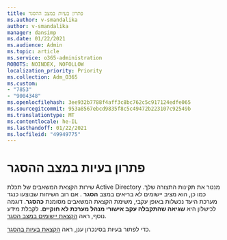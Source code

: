 ```yaml
---
title: פתרון בעיות במצב ההסגר
ms.author: v-smandalika
author: v-smandalika
manager: dansimp
ms.date: 01/22/2021
ms.audience: Admin
ms.topic: article
ms.service: o365-administration
ROBOTS: NOINDEX, NOFOLLOW
localization_priority: Priority
ms.collection: Adm_O365
ms.custom:
- "7853"
- "9004348"
ms.openlocfilehash: 3ee932b7788f4aff3c8bc762c5c917124edfe065
ms.sourcegitcommit: 953a8567ebcd9835f8c5c49472b223107c92549b
ms.translationtype: MT
ms.contentlocale: he-IL
ms.lasthandoff: 01/22/2021
ms.locfileid: "49949775"
---
```

# <a name="troubleshoot-quarantine-state"></a>פתרון בעיות במצב ההסגר

שירות הקצאת המשאבים של תכלת Active Directory מנטר את תקינות התצורה שלך. כמו כן, הוא מציב יישומים לא בריאים במצב **הסגר** . אם רוב השיחות שבוצעו כנגד מערכת היעד נכשלות באופן עקבי, משימת הקצאת המשאבים מסומנת **כהסגר**. דוגמה לכישלון היא **שגיאה שהתקבלה עקב אישורי מנהל מערכת לא חוקיים**. לקבלת מידע נוסף, ראה [הקצאת יישומים במצב הסגר](https://docs.microsoft.com/azure/active-directory/app-provisioning/application-provisioning-quarantine-status).

כדי לפתור בעיות בסינכרון ענן, ראה [הקצאת בעיות בהסגר](https://docs.microsoft.com/azure/active-directory/cloud-sync/how-to-troubleshoot#provisioning-quarantined-problems). 
